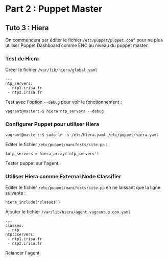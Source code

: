# Part 2 : Puppet Master

## Tuto 3 : Hiera

On commencera par éditer le fichier `/etc/puppet/puppet.conf` pour ne plus utiliser Puppet Dashboard comme ENC au niveau du puppet master.

### Test de Hiera

Créer le fichier `/var/lib/hiera/global.yaml`

    ---
    ntp_servers:
     - ntp1.irisa.fr
     - ntp2.irisa.fr

Test avec l'option `--debug` pour voir le fonctionnement :

    vagrant@master:~$ hiera ntp_servers --debug

### Configurer Puppet pour utiliser Hiera

    vagrant@master:~$ sudo ln -s /etc/hiera.yaml /etc/puppet/hiera.yaml

Editer le fichier `/etc/puppet/manifests/site.pp` :

    $ntp_servers = hiera_array('ntp_servers')

Tester puppet sur l'agent.

### Utiliser Hiera comme External Node Classifier

Editer le fichier `/etc/puppet/manifests/site.pp` en ne laissant que la ligne suivante :

    hiera_include('classes')

Ajouter le fichier `/var/lib/hiera/agent.vagrantup.com.yaml`

    ---
    classes:
     - ntp
    ntp::servers:
     - ntp1.irisa.fr
     - ntp2.irisa.fr

Relancer l'agent.
